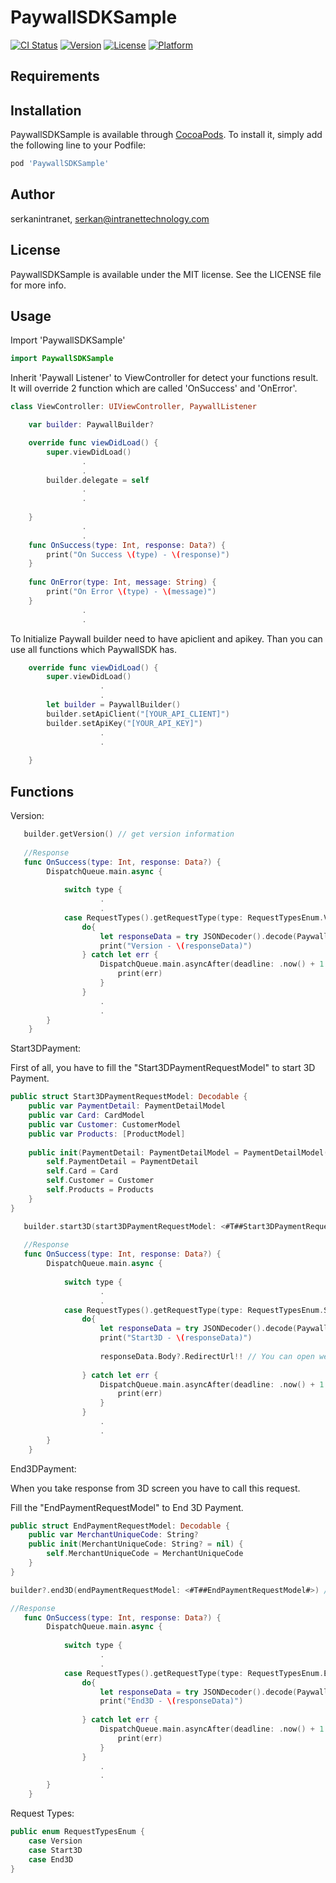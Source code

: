# PaywallSDKSample

[![CI Status](https://img.shields.io/travis/serkanintranet/PaywallSDKSample.svg?style=flat)](https://travis-ci.org/serkanintranet/PaywallSDKSample)
[![Version](https://img.shields.io/cocoapods/v/PaywallSDKSample.svg?style=flat)](https://cocoapods.org/pods/PaywallSDKSample)
[![License](https://img.shields.io/cocoapods/l/PaywallSDKSample.svg?style=flat)](https://cocoapods.org/pods/PaywallSDKSample)
[![Platform](https://img.shields.io/cocoapods/p/PaywallSDKSample.svg?style=flat)](https://cocoapods.org/pods/PaywallSDKSample)

## Requirements

## Installation

PaywallSDKSample is available through [CocoaPods](https://cocoapods.org). To install
it, simply add the following line to your Podfile:

```ruby
pod 'PaywallSDKSample'
```

## Author

serkanintranet, serkan@intranettechnology.com

## License

PaywallSDKSample is available under the MIT license. See the LICENSE file for more info.

## Usage

Import 'PaywallSDKSample'

```swift
import PaywallSDKSample
```

Inherit 'Paywall Listener' to ViewController for detect your functions result. It will override 2 function which are called 'OnSuccess' and 'OnError'.

```swift
class ViewController: UIViewController, PaywallListener

    var builder: PaywallBuilder?

    override func viewDidLoad() {
        super.viewDidLoad()
                .
                .
        builder.delegate = self
                .
                .
        
    }
                .
                .
    func OnSuccess(type: Int, response: Data?) {
        print("On Success \(type) - \(response)")
    }
    
    func OnError(type: Int, message: String) {
        print("On Error \(type) - \(message)")
    }
                .
                .
```

To Initialize Paywall builder need to have apiclient and apikey. Than you can use all functions which PaywallSDK has.

```swift
    override func viewDidLoad() {
        super.viewDidLoad()
                    .
                    .
        let builder = PaywallBuilder()
        builder.setApiClient("[YOUR_API_CLIENT]")
        builder.setApiKey("[YOUR_API_KEY]")
                    .
                    .
        
    }

```

## Functions

Version:
```swift
   builder.getVersion() // get version information
   
   //Response
   func OnSuccess(type: Int, response: Data?) {
        DispatchQueue.main.async {
            
            switch type {
                    .
                    .
            case RequestTypes().getRequestType(type: RequestTypesEnum.Version): // get version response
                do{
                    let responseData = try JSONDecoder().decode(PaywallSDKSample.VersionResponse.self, from: response!) //Convert Data to VersionResponseModel
                    print("Version - \(responseData)")
                } catch let err {
                    DispatchQueue.main.asyncAfter(deadline: .now() + 1.0) {
                        print(err)
                    }
                }
                    .
                    .
        }
    }
```
Start3DPayment:

First of all, you have to fill the "Start3DPaymentRequestModel" to start 3D Payment.

```swift
public struct Start3DPaymentRequestModel: Decodable {
    public var PaymentDetail: PaymentDetailModel
    public var Card: CardModel
    public var Customer: CustomerModel
    public var Products: [ProductModel]
    
    public init(PaymentDetail: PaymentDetailModel = PaymentDetailModel(), Card: CardModel = CardModel(), Customer: CustomerModel = CustomerModel(), Products: [ProductModel] = [ProductModel()]) {
        self.PaymentDetail = PaymentDetail
        self.Card = Card
        self.Customer = Customer
        self.Products = Products
    }
}
```

```swift
   builder.start3D(start3DPaymentRequestModel: <#T##Start3DPaymentRequestModel#>)() // start 3D payment
   
   //Response
   func OnSuccess(type: Int, response: Data?) {
        DispatchQueue.main.async {
            
            switch type {
                    .
                    .
            case RequestTypes().getRequestType(type: RequestTypesEnum.Start3D): // start3D response
                do{
                    let responseData = try JSONDecoder().decode(PaywallSDKSample.Start3DResponse.self, from: response!) //Convert Data to Start3DResponseModel
                    print("Start3D - \(responseData)")
                    
                    responseData.Body?.RedirectUrl!! // You can open web page with 'RedirectUrl' to show 3D screen. 
                    
                } catch let err {
                    DispatchQueue.main.asyncAfter(deadline: .now() + 1.0) {
                        print(err)
                    }
                }
                    .
                    .
        }
    }
```

End3DPayment:

When you take response from 3D screen you have to call this request.

Fill the "EndPaymentRequestModel" to End 3D Payment.

```swift
public struct EndPaymentRequestModel: Decodable {
    public var MerchantUniqueCode: String?
    public init(MerchantUniqueCode: String? = nil) {
        self.MerchantUniqueCode = MerchantUniqueCode
    }
}
```
```swift
builder?.end3D(endPaymentRequestModel: <#T##EndPaymentRequestModel#>) // end 3D payment

//Response
   func OnSuccess(type: Int, response: Data?) {
        DispatchQueue.main.async {
            
            switch type {
                    .
                    .
            case RequestTypes().getRequestType(type: RequestTypesEnum.End3D): // end3D response
                do{
                    let responseData = try JSONDecoder().decode(PaywallSDKSample.End3DResponse.self, from: response!) //Convert Data to End3DResponseModel
                    print("End3D - \(responseData)")
                    
                } catch let err {
                    DispatchQueue.main.asyncAfter(deadline: .now() + 1.0) {
                        print(err)
                    }
                }
                    .
                    .
        }
    }
```

Request Types:

```swift
public enum RequestTypesEnum {
    case Version
    case Start3D
    case End3D
}
```
